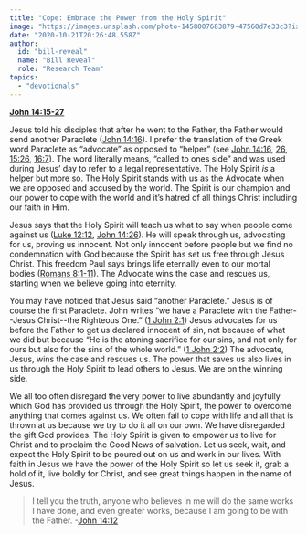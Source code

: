 ```yaml
---
title: "Cope: Embrace the Power from the Holy Spirit"
image: "https://images.unsplash.com/photo-1458007683879-47560d7e33c3?ixlib=rb-1.2.1&amp;q=85&amp;fm=jpg&amp;crop=entropy&amp;cs=srgb&amp;ixid=eyJhcHBfaWQiOjk2NjF9"
date: "2020-10-21T20:26:48.558Z"
author:
  id: "bill-reveal"
  name: "Bill Reveal"
  role: "Research Team"
topics:
  - "devotionals"
---
```

[**John 14:15-27**][jhn1415]

Jesus told his disciples that after he went to the Father, the Father would send another Paraclete ([John 14:16][1]). I prefer the translation of the Greek word Paraclete as “advocate” as opposed to “helper” (see [John 14:16][1], [26][2], [15:26][3], [16:7][4]). The word literally means, “called to ones side” and was used during Jesus’ day to refer to a legal representative. The Holy Spirit _is_ a helper but more so. The Holy Spirit stands with us as the Advocate when we are opposed and accused by the world. The Spirit is our champion and our power to cope with the world and it’s hatred of all things Christ including our faith in Him.

Jesus says that the Holy Spirit will teach us what to say when people come against us ([Luke 12:12][5], [John 14:26][2]). He will speak through us, advocating for us, proving us innocent. Not only innocent before people but we find no condemnation with God because the Spirit has set us free through Jesus Christ. This freedom Paul says brings life eternally even to our mortal bodies ([Romans 8:1-11][6]). The Advocate wins the case and rescues us, starting when we believe going into eternity.

You may have noticed that Jesus said “another Paraclete.” Jesus is of course the first Paraclete. John writes “we have a Paraclete with the Father--Jesus Christ--the Righteous One.” ([1 John 2:1][7]) Jesus advocates for us before the Father to get us declared innocent of sin, not because of what we did but because “He is the atoning sacrifice for our sins, and not only for ours but also for the sins of the whole world.” ([1 John 2:2][7]) The advocate, Jesus, wins the case and rescues us. The power that saves us also lives in us through the Holy Spirit to lead others to Jesus. We are on the winning side.

We all too often disregard the very power to live abundantly and joyfully which God has provided us through the Holy Spirit, the power to overcome anything that comes against us. We often fail to cope with life and all that is thrown at us because we try to do it all on our own. We have disregarded the gift God provides. The Holy Spirit is given to empower us to live for Christ and to proclaim the Good News of salvation. Let us seek, wait, and expect the Holy Spirit to be poured out on us and work in our lives. With faith in Jesus we have the power of the Holy Spirit so let us seek it, grab a hold of it, live boldly for Christ, and see great things happen in the name of Jesus.

> I tell you the truth, anyone who believes in me will do the same works I have done, and even greater works, because I am going to be with the Father. -[John 14:12][8]

[1]: https://biblehub.com/john/14-16.htm
[2]: https://biblehub.com/john/14-26.htm
[3]: https://biblehub.com/john/15-26.htm
[4]: https://biblehub.com/john/16-7.htm
[5]: https://biblehub.com/luke/12-12.htm
[6]: https://biblehub.com/niv/romans/8.htm
[7]: https://biblehub.com/niv/1_john/2.htm
[8]: https://biblehub.com/john/14-12.htm
[jhn1415]: https://www.bible.com/111/jhn.14.15-27
